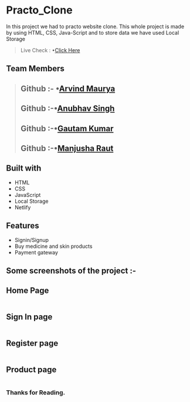 # Practo_Clone
In this project we had to practo website clone. This whole project is made by using HTML, CSS, Java-Script and to store data we have used Local Storage
>Live Check : •[Click Here](https://pract-pro-clone.netlify.app/html/home)
## Team Members
> ## Github :- •[Arvind Maurya](https://github.com/MB7232SP)
>
> ## Github :-•[Anubhav Singh](https://github.com/anubhav1327)
>
> ## Github :-•[Gautam Kumar](https://github.com/gautamkumar1912)
>
> ## Github :-•[Manjusha Raut](https://github.com/Manjusha003)
## Built with

<ul>
  <li>HTML</li>
  <li>CSS</li>
  <li>JavaScript</li>
  <li>Local Storage</li>
  <li>Netlify</li>
  
</ul>

## Features

<ul>
  <li>Signin/Signup</li>
  <li>Buy medicine and skin products</li>
  <li>Payment gateway</li>
</ul>

## Some screenshots of the project :-

## Home Page

  <img src="./img/hhomepage.png" alt="">

## Sign In page

<img src="./img/Login.png" alt="">
 
## Register page
   <img src="./img//register.png" alt="">

## Product page
<img src="./img//product.png" alt="">


### Thanks for Reading.

